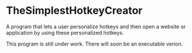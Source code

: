 # TheSimplestHotkeyCreator
A program that lets a user personalize hotkeys and then open a website or application by using these personalized hotkeys.

This program is still under work. There will soon be an executable verion. 
